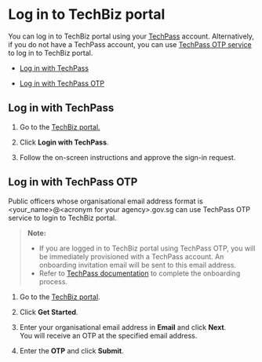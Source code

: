 # Log in to TechBiz portal 

You can log in to TechBiz portal using your [TechPass](https://www.developer.tech.gov.sg/products/categories/digital-identity/techpass/overview.html) account. Alternatively, if you do not have a TechPass account, you can use [TechPass OTP service](#log-in-with-techpass-otp) to log in to TechBiz portal.

- [Log in with TechPass](#log-in-with-techpass)

- [Log in with TechPass OTP](#log-in-with-techpass-otp)

## Log in with TechPass

1.  Go to the [TechBiz portal.](http://portal.techbiz.suite.gov.sg/)

2.  Click **Login with TechPass**.

3.  Follow the on-screen instructions and approve the sign-in request.

## Log in with TechPass OTP

Public officers whose organisational email address format is \<your_name>@\<acronym for your agency>.gov.sg can use TechPass OTP service to login to TechBiz portal. 

> **Note:** 
>
> - If you are logged in to TechBiz portal using TechPass OTP, you will be immediately provisioned with a TechPass account. An onboarding invitation email will be sent to this email address.
> - Refer to [TechPass documentation](https://www.developer.tech.gov.sg/products/categories/digital-identity/techpass/overview.html) to complete the onboarding process.

1.  Go to the [TechBiz portal](http://portal.techbiz.suite.gov.sg/).

2.  Click **Get Started**.

3.  Enter your organisational email address in **Email** and click **Next**.   
You will receive an OTP at the specified email address.

4.  Enter the **OTP** and click **Submit**.

